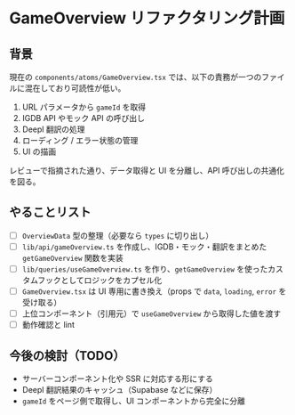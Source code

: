 # GameOverview リファクタリング計画

## 背景
現在の `components/atoms/GameOverview.tsx` では、以下の責務が一つのファイルに混在しており可読性が低い。
1. URL パラメータから `gameId` を取得
2. IGDB API やモック API の呼び出し
3. Deepl 翻訳の処理
4. ローディング / エラー状態の管理
5. UI の描画

レビューで指摘された通り、データ取得と UI を分離し、API 呼び出しの共通化を図る。

## やることリスト
- [ ] `OverviewData` 型の整理（必要なら `types` に切り出し）
- [ ] `lib/api/gameOverview.ts` を作成し、IGDB・モック・翻訳をまとめた `getGameOverview` 関数を実装
- [ ] `lib/queries/useGameOverview.ts` を作り、`getGameOverview` を使ったカスタムフックとしてロジックをカプセル化
- [ ] `GameOverview.tsx` は UI 専用に書き換え（props で `data`, `loading`, `error` を受け取る）
- [ ] 上位コンポーネント（引用元）で `useGameOverview` から取得した値を渡す
- [ ] 動作確認と lint

## 今後の検討（TODO）
- サーバーコンポーネント化や SSR に対応する形にする
- Deepl 翻訳結果のキャッシュ（Supabase などに保存）
- `gameId` をページ側で取得し、UI コンポーネントから完全に分離
